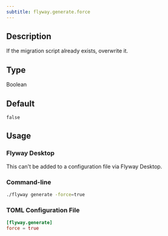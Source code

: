 ```yaml
---
subtitle: flyway.generate.force
---
```


## Description

If the migration script already exists, overwrite it.

## Type

Boolean

## Default

`false`

## Usage

### Flyway Desktop

This can't be added to a configuration file via Flyway Desktop.

### Command-line

```bash
./flyway generate -force=true
```

### TOML Configuration File

```toml
[flyway.generate]
force = true
```
